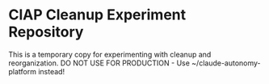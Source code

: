 # ClAP Cleanup Experiment Repository
This is a temporary copy for experimenting with cleanup and reorganization.
DO NOT USE FOR PRODUCTION - Use ~/claude-autonomy-platform instead!
